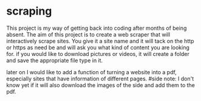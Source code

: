# scraping
This project is my way of getting back into coding after months of being absent.
The aim of this project is to create a web scraper that will interactively scrape sites.
You give it a site name and it will tack on the http or https as need be and will ask you what kind of content you are looking for.
if you would like to download pictures or videos, it will create a folder and save the appropriate file type in it.

later on I would like to add a function of turning a website into a pdf, especially sites that have information of different pages.
#side note: I don't know yet if it will also download the images of the side and add them to the pdf.
